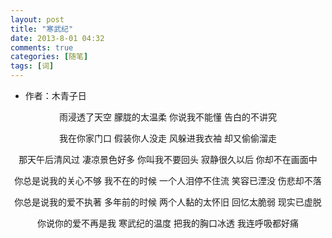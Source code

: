 ```yaml
---
layout: post
title: "寒武纪"
date: 2013-8-01 04:32
comments: true
categories: [随笔]
tags: [词]
---
```



<!--more-->

* 作者：木青子日

<center>

雨浸透了天空
朦胧的太温柔
你说我不能懂
告白的不讲究

我在你家门口
假装你人没走
风躲进我衣袖
却又偷偷溜走

那天午后清风过
凄凉景色好多
你叫我不要回头
寂静很久以后
你却不在画面中

你总是说我的关心不够
我不在的时候
一个人泪停不住流
笑容已湮没
伤悲却不落

你总是说我的爱不执著
多年前的时候
两个人黏的太怀旧
回忆太脆弱
现实已虚脱

你说你的爱不再是我
寒武纪的温度
把我的胸口冰透
我连呼吸都好痛

</center>